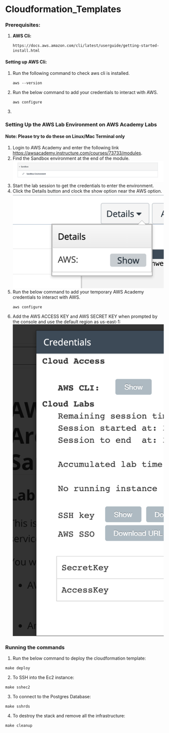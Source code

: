 # Cloudformation_Templates


<h3>Prerequisites:</h3>

1) <b>AWS Cli:</b> <br>
    ```
    https://docs.aws.amazon.com/cli/latest/userguide/getting-started-install.html
    ```

<h4>Setting up AWS Cli:</h4>

1) Run the following command to check aws cli is installed.
   ```
   aws --version
   ```
2) Run the below command to add your credentials to interact with AWS.
    ```
    aws configure
    ```

3) 

<h3>Setting Up the AWS Lab Environment on AWS Academy Labs</h3>

<h4> Note: Please try to do these on Linux/Mac Terminal only </h4>

1. Login to AWS Academy and enter the following link https://awsacademy.instructure.com/courses/73733/modules.
2. Find the Sandbox environment at the end of the module.
!["aws_setuo"](./images/Sandbox.png)
3. Start the lab session to get the credentials to enter the environment.
4. Click the Details button and clock the show option near the AWS option.
!["aws_setuo"](./images/aws_show.png)
5. Run the below command to add your temporary AWS Academy credentials to interact with AWS.
    ```
    aws configure
    ```
6. Add the AWS ACCESS KEY and AWS SECRET KEY when prompted by the console and use the default region as us-east-1:
!["aws_setuo"](./images/credentials.png)

<h3> Running the commands </h3>

1. Run the below command to deploy the cloudformation template:
```
make deploy
```

2. To SSH into the Ec2 instance:
```
make sshec2
```

3. To connect to the Postgres Database:
```
make sshrds
```

4. To destroy the stack and remove all the infrastructure:
```
make cleanup
```